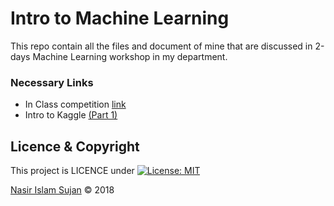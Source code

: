 # Intro to Machine Learning
This repo contain all the files and document of mine that are discussed in 2-days Machine Learning workshop in my department.

### Necessary Links
* In Class competition [link](https://www.kaggle.com/t/825c234efb4f4893b38ff15cd5e7a358)
* Intro to Kaggle [(Part 1)](https://www.kaggle.com/nasirislamsujan/intro-to-kaggle-part-1)



## Licence & Copyright 
This project is LICENCE under [![License: MIT](https://img.shields.io/badge/License-MIT-yellow.svg)](https://opensource.org/licenses/MIT)

<a href="https://github.com/78526Nasir">Nasir Islam Sujan</a> &copy; 2018
